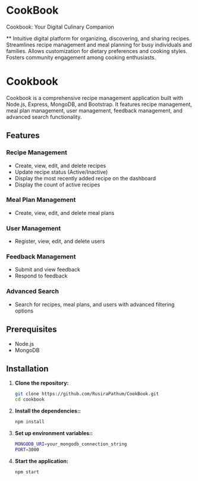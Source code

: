 # CookBook
Cookbook: Your Digital Culinary Companion

** Intuitive digital platform for organizing, discovering, and sharing recipes. Streamlines recipe 
management and meal planning for busy individuals and families. Allows customization for 
dietary preferences and cooking styles. Fosters community engagement among cooking 
enthusiasts. 

# Cookbook

Cookbook is a comprehensive recipe management application built with Node.js, Express, MongoDB, and Bootstrap. It features recipe management, meal plan management, user management, feedback management, and advanced search functionality.

## Features

### Recipe Management
- Create, view, edit, and delete recipes
- Update recipe status (Active/Inactive)
- Display the most recently added recipe on the dashboard
- Display the count of active recipes

### Meal Plan Management
- Create, view, edit, and delete meal plans

### User Management
- Register, view, edit, and delete users

### Feedback Management
- Submit and view feedback
- Respond to feedback

### Advanced Search
- Search for recipes, meal plans, and users with advanced filtering options

## Prerequisites

- Node.js
- MongoDB

## Installation

1. **Clone the repository:**

   ```bash
   git clone https://github.com/RusiraPathum/CookBook.git
   cd cookbook

2. **Install the dependencies::**

   ```bash
   npm install

3. **Set up environment variables::**

   ```bash
   MONGODB_URI=your_mongodb_connection_string
   PORT=3000

4. **Start the application:**

    ```bash
    npm start
